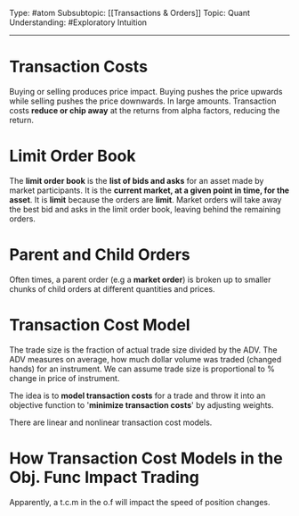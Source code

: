 Type: #atom
Subsubtopic: [[Transactions & Orders]]
Topic: Quant 
Understanding: #Exploratory Intuition

----
# Transaction Costs

Buying or selling produces price impact. Buying pushes the price upwards while selling pushes the price downwards. In large amounts. Transaction costs **reduce or chip away** at the returns from alpha factors, reducing the return.

# Limit Order Book

The **limit order book** is the **list of bids and asks** for an asset made by market participants. It is the **current market, at a given point in time, for the asset**. It is **limit** because the orders are **limit**. Market orders will take away the best bid and asks in the limit order book, leaving behind the remaining orders.  

# Parent and Child Orders

Often times, a parent order (e.g a **market order**) is broken up to smaller chunks of child orders at different quantities and prices.

# Transaction Cost Model

The trade size is the fraction of actual trade size divided by the ADV. The ADV measures on average, how much dollar volume was traded (changed hands) for an instrument. We can assume trade size is proportional to % change in price of instrument.

The idea is to **model transaction costs** for a trade and throw it into an objective function to '**minimize transaction costs**' by adjusting weights. 

There are linear and nonlinear transaction cost models. 

# How Transaction Cost Models in the Obj. Func Impact Trading

Apparently, a t.c.m in the o.f will impact the speed of position changes.